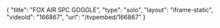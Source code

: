 {
    "title": "FOX AIR SPC GOGGLE",
    "type": "solo",
    "layout": "iframe-static",
    "videoId": "166867",
    "url": "\/tvpembed\/166867"
}
